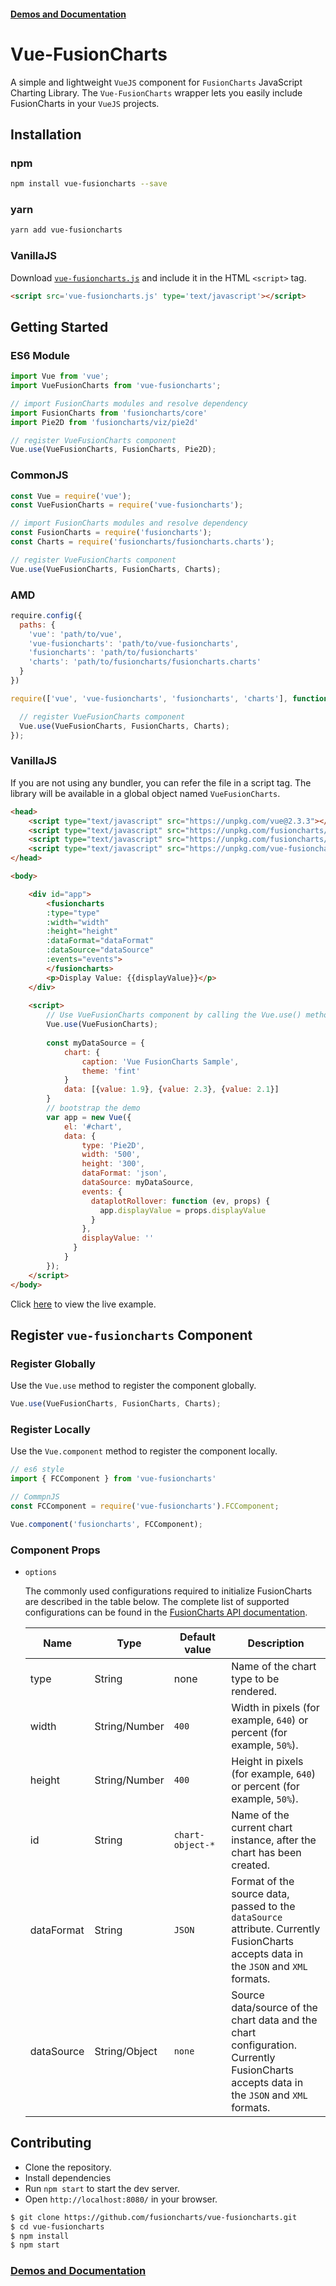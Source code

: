 
#### [Demos and Documentation](https://fusioncharts.github.io/vue-fusioncharts/)

# Vue-FusionCharts

A simple and lightweight `VueJS` component for `FusionCharts` JavaScript Charting Library. The `Vue-FusionCharts` wrapper lets you easily include FusionCharts in your `VueJS` projects.

## Installation

### npm

```bash
npm install vue-fusioncharts --save
```

### yarn

```bash
yarn add vue-fusioncharts
```

### VanillaJS

Download [`vue-fusioncharts.js`](https://github.com/fusioncharts/vue-fusioncharts/blob/master/dist/vue-fusioncharts.js) and include it in the HTML `<script>` tag.

```html
<script src='vue-fusioncharts.js' type='text/javascript'></script>
```

## Getting Started

### ES6 Module

```js
import Vue from 'vue';
import VueFusionCharts from 'vue-fusioncharts';

// import FusionCharts modules and resolve dependency
import FusionCharts from 'fusioncharts/core'
import Pie2D from 'fusioncharts/viz/pie2d'

// register VueFusionCharts component
Vue.use(VueFusionCharts, FusionCharts, Pie2D);
```

### CommonJS

```js
const Vue = require('vue');
const VueFusionCharts = require('vue-fusioncharts');

// import FusionCharts modules and resolve dependency
const FusionCharts = require('fusioncharts');
const Charts = require('fusioncharts/fusioncharts.charts');

// register VueFusionCharts component
Vue.use(VueFusionCharts, FusionCharts, Charts);
```

### AMD

```js
require.config({
  paths: {
    'vue': 'path/to/vue',
    'vue-fusioncharts': 'path/to/vue-fusioncharts',
    'fusioncharts': 'path/to/fusioncharts'
    'charts': 'path/to/fusioncharts/fusioncharts.charts'
  }
})

require(['vue', 'vue-fusioncharts', 'fusioncharts', 'charts'], function (Vue, VueFusionCharts, FusionCharts, Charts) {

  // register VueFusionCharts component
  Vue.use(VueFusionCharts, FusionCharts, Charts);
});
```

### VanillaJS

If you are not using any bundler, you can refer the file in a script tag. The library will be available in a global object named `VueFusionCharts`.

```html
<head>
    <script type="text/javascript" src="https://unpkg.com/vue@2.3.3"></script>
    <script type="text/javascript" src="https://unpkg.com/fusioncharts/fusioncharts.js"></script>
    <script type="text/javascript" src="https://unpkg.com/fusioncharts/fusioncharts.charts.js"></script>
    <script type="text/javascript" src="https://unpkg.com/vue-fusioncharts/dist/vue-fusioncharts.min.js"></script>
</head>

<body>

    <div id="app">
        <fusioncharts
        :type="type"
        :width="width"
        :height="height"
        :dataFormat="dataFormat"
        :dataSource="dataSource"
        :events="events">
        </fusioncharts>
        <p>Display Value: {{displayValue}}</p>
    </div>
    
    <script>
        // Use VueFusionCharts component by calling the Vue.use() method:
        Vue.use(VueFusionCharts);
        
        const myDataSource = {
            chart: {
                caption: 'Vue FusionCharts Sample',
                theme: 'fint'
            }
            data: [{value: 1.9}, {value: 2.3}, {value: 2.1}]
        }
        // bootstrap the demo
        var app = new Vue({
            el: '#chart',
            data: {
                type: 'Pie2D',
                width: '500',
                height: '300',
                dataFormat: 'json',
                dataSource: myDataSource,
                events: {
                  dataplotRollover: function (ev, props) {
                    app.displayValue = props.displayValue       
                  }       
                },
                displayValue: ''
              }
            }
        });
    </script>
</body>
```
Click [here](https://jsfiddle.net/rohitcoolblog/5Lt720a9/) to view the live example.

## Register `vue-fusioncharts` Component

### Register Globally

Use the `Vue.use` method to register the component globally.

```js
Vue.use(VueFusionCharts, FusionCharts, Charts);
```

### Register Locally

Use the `Vue.component` method to register the component locally.

```js
// es6 style
import { FCComponent } from 'vue-fusioncharts'

// CommpnJS
const FCComponent = require('vue-fusioncharts').FCComponent;

Vue.component('fusioncharts', FCComponent);
```

### Component Props

* `options`

    The commonly used configurations required to initialize FusionCharts are described in the table below. The complete list of supported configurations can be found in the [FusionCharts API documentation](http://www.fusioncharts.com/dev/api/fusioncharts.html).

    <table>
        <thead>
            <tr>
                <th width="20%">Name</th>
                <th width="25%">Type</th>
                <th width="20%">Default value</th>
                <th width="35%">Description</th>
            </tr>
        </thead>
        <tbody>
            <tr>
                <td>type</td>
                <td>String</td>
                <td>none</td>
                <td>Name of the chart type to be rendered.</td>
            </tr>
            <tr>
                <td>width</td>
                <td>String/Number</td>
                <td><code>400</code></td>
                <td>Width in pixels (for example, <code>640</code>) or percent (for example, <code>50%</code>).</td>
            </tr>
            <tr>
                <td>height</td>
                <td>String/Number</td>
                <td><code>400</code></td>
                <td>Height in pixels (for example, <code>640</code>) or percent (for example, <code>50%</code>).</td>
            </tr>
            <tr>
                <td>id</td>
                <td>String</td>
                <td><code>chart-object-*</code></td>
                <td>Name of the current chart instance, after the chart has been created.</td>
            </tr>
            <tr>
                <td>dataFormat</td>
                <td>String</td>
                <td><code>JSON</code></td>
                <td>Format of the source data, passed to the <code>dataSource</code> attribute. Currently FusionCharts accepts data in the <code>JSON</code> and <code>XML</code> formats.</td>
            </tr>
            <tr>
                <td>dataSource</td>
                <td>String/Object</td>
                <td><code>none</code></td>
                <td>Source data/source of the chart data and the chart configuration. Currently FusionCharts accepts data in the <code>JSON</code> and <code>XML</code> formats.</td>
            </tr>
        </tbody>
    </table>

## Contributing

* Clone the repository.
* Install dependencies
* Run `npm start` to start the dev server.
* Open `http://localhost:8080/` in your browser.

```sh
$ git clone https://github.com/fusioncharts/vue-fusioncharts.git
$ cd vue-fusioncharts
$ npm install
$ npm start
```

### [Demos and Documentation](https://fusioncharts.github.io/vue-fusioncharts/)
